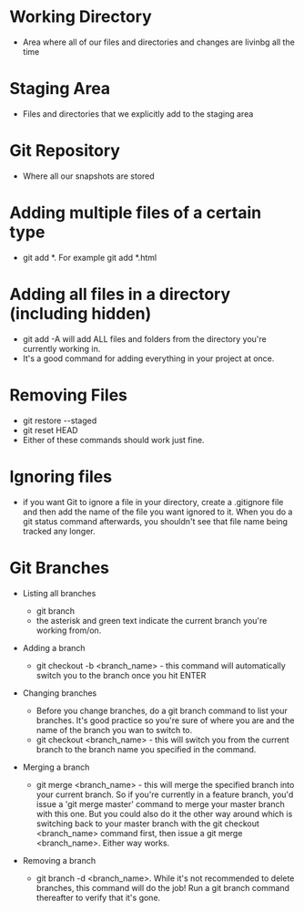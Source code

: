 # Working Directory
- Area where all of our files and directories and changes are livinbg all the time

# Staging Area
- Files and directories that we explicitly add to  the staging area

# Git Repository
- Where all our snapshots are stored

# Adding multiple files of a certain type
- git add *.<file extension>
For example git add *.html

# Adding all files in a directory (including hidden)
- git add -A will add ALL files and folders from the directory you're currently working in.
- It's a good command for adding everything in your project at once.

# Removing Files
- git restore --staged <file>
- git reset HEAD <file>
 - Either of these commands should work just fine. 

# Ignoring files
- if you want Git to ignore a file in your directory, create a .gitignore file and then add the name of the file you want ignored to it. When you do a git status command afterwards, you shouldn't see that file name being tracked any longer.

# Git Branches

- Listing all branches
    - git branch
    - the asterisk and green text indicate the current branch you're working from/on.

- Adding a branch
    - git checkout -b <branch_name> - this command will automatically switch you to the branch once you hit ENTER

- Changing branches
    - Before you change branches, do a git branch command to list your branches. It's good practice so you're sure of where you are and the name of the branch you wan to switch to. 
    - git checkout <branch_name> - this will switch you from the current branch to the branch name you specified in the command.

- Merging a branch
    - git merge <branch_name> - this will merge the specified branch into your current branch. So if you're currently in a feature branch, you'd issue a 'git merge master' command to merge your master branch with this one. But you could also do it the other way around which is switching back to your master branch with the git checkout <branch_name> command first, then issue a git merge <branch_name>. Either way works.

- Removing a branch
    - git branch -d <branch_name>. While it's not recommended to delete branches, this command will do the job!
    Run a git branch command thereafter to verify that it's gone. 